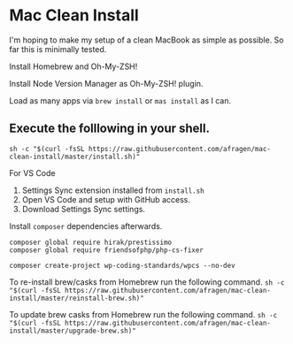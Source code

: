 # Mac Clean Install

I'm hoping to make my setup of a clean MacBook as simple as possible. So far this is minimally tested.

Install Homebrew and Oh-My-ZSH!

Install Node Version Manager as Oh-My-ZSH! plugin.

Load as many apps via `brew install` or `mas install` as I can.

## Execute the folllowing in your shell.
`sh -c "$(curl -fsSL https://raw.githubusercontent.com/afragen/mac-clean-install/master/install.sh)"`

For VS Code
  1. Settings Sync extension installed from `install.sh`
  2. Open VS Code and setup with GitHub access.
  3. Download Settings Sync settings.

Install `composer` dependencies afterwards.

    composer global require hirak/prestissimo
    composer global require friendsofphp/php-cs-fixer

    composer create-project wp-coding-standards/wpcs --no-dev

To re-install brew/casks from Homebrew run the following command.
`sh -c "$(curl -fsSL https://raw.githubusercontent.com/afragen/mac-clean-install/master/reinstall-brew.sh)"`

To update brew casks from Homebrew run the following command.
`sh -c "$(curl -fsSL https://raw.githubusercontent.com/afragen/mac-clean-install/master/upgrade-brew.sh)"`
